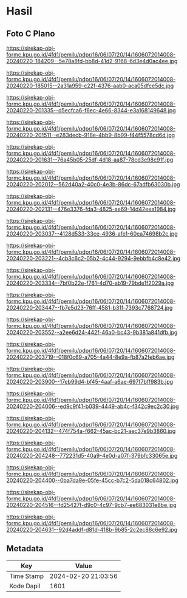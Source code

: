 # Hasil

## Foto C Plano

https://sirekap-obj-formc.kpu.go.id/4fd1/pemilu/pdpr/16/06/07/20/14/1606072014008-20240220-184209--5e78a8fd-bb8d-41d2-9168-6d3e4d0ac4ee.jpg

https://sirekap-obj-formc.kpu.go.id/4fd1/pemilu/pdpr/16/06/07/20/14/1606072014008-20240220-185015--2a31a959-c22f-4376-aab0-aca05dfce5dc.jpg

https://sirekap-obj-formc.kpu.go.id/4fd1/pemilu/pdpr/16/06/07/20/14/1606072014008-20240220-201335--d5ecfca6-f6ec-4e66-8344-e3a168149648.jpg

https://sirekap-obj-formc.kpu.go.id/4fd1/pemilu/pdpr/16/06/07/20/14/1606072014008-20240220-201511--e283decb-918e-4bb9-8b99-f44f5578cd6d.jpg

https://sirekap-obj-formc.kpu.go.id/4fd1/pemilu/pdpr/16/06/07/20/14/1606072014008-20240220-201631--76a45b05-25df-4d18-aa87-78cd3e98c91f.jpg

https://sirekap-obj-formc.kpu.go.id/4fd1/pemilu/pdpr/16/06/07/20/14/1606072014008-20240220-202012--562d40a2-40c0-4e3b-86dc-67adfb63030b.jpg

https://sirekap-obj-formc.kpu.go.id/4fd1/pemilu/pdpr/16/06/07/20/14/1606072014008-20240220-202131--476e3376-fda3-4825-ae69-14d42eea1984.jpg

https://sirekap-obj-formc.kpu.go.id/4fd1/pemilu/pdpr/16/06/07/20/14/1606072014008-20240220-203037--4128d533-33ce-4936-afe1-60ea74698b2c.jpg

https://sirekap-obj-formc.kpu.go.id/4fd1/pemilu/pdpr/16/06/07/20/14/1606072014008-20240220-203221--4cb3c6c2-05b2-4c44-9294-9ebbfb4c8e42.jpg

https://sirekap-obj-formc.kpu.go.id/4fd1/pemilu/pdpr/16/06/07/20/14/1606072014008-20240220-203334--7bf0b22e-f761-4d70-ab19-79bde1f2029a.jpg

https://sirekap-obj-formc.kpu.go.id/4fd1/pemilu/pdpr/16/06/07/20/14/1606072014008-20240220-203447--fb7e5d23-76ff-4581-b31f-7393c7768724.jpg

https://sirekap-obj-formc.kpu.go.id/4fd1/pemilu/pdpr/16/06/07/20/14/1606072014008-20240220-203552--a2ee6d24-442f-46a0-bc43-9b381a841dfb.jpg

https://sirekap-obj-formc.kpu.go.id/4fd1/pemilu/pdpr/16/06/07/20/14/1606072014008-20240220-203719--018f0c69-a705-4a44-8e9a-fb87a2feb6ae.jpg

https://sirekap-obj-formc.kpu.go.id/4fd1/pemilu/pdpr/16/06/07/20/14/1606072014008-20240220-203900--17eb99d4-bf45-4aaf-a6ae-697f7bff983b.jpg

https://sirekap-obj-formc.kpu.go.id/4fd1/pemilu/pdpr/16/06/07/20/14/1606072014008-20240220-204006--ed9c9f41-b039-4449-ab4c-f342c9ec2c30.jpg

https://sirekap-obj-formc.kpu.go.id/4fd1/pemilu/pdpr/16/06/07/20/14/1606072014008-20240220-204132--474f754a-f662-45ac-bc21-aec37e9b3860.jpg

https://sirekap-obj-formc.kpu.go.id/4fd1/pemilu/pdpr/16/06/07/20/14/1606072014008-20240220-204248--772231d5-40a9-4e0d-a07f-379bfc33065e.jpg

https://sirekap-obj-formc.kpu.go.id/4fd1/pemilu/pdpr/16/06/07/20/14/1606072014008-20240220-204400--0ba7da9e-05fe-45cc-b7c2-5da018c64802.jpg

https://sirekap-obj-formc.kpu.go.id/4fd1/pemilu/pdpr/16/06/07/20/14/1606072014008-20240220-204516--fd25427f-d9c0-4c97-9cb7-ee683031e8be.jpg

https://sirekap-obj-formc.kpu.go.id/4fd1/pemilu/pdpr/16/06/07/20/14/1606072014008-20240220-204631--92d4addf-d81d-418b-9b85-2c2ec88c6e92.jpg


## Metadata

| Key        | Value               |
| ---------- | ------------------- |
| Time Stamp | 2024-02-20 21:03:56 |
| Kode Dapil | 1601                |



